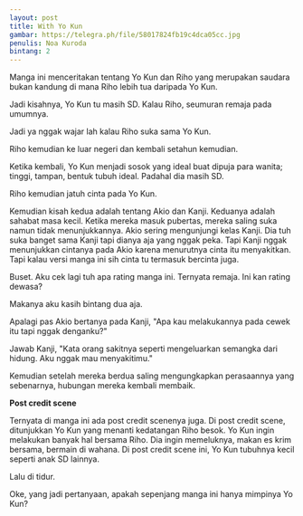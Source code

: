 ```yaml
---
layout: post
title: With Yo Kun
gambar: https://telegra.ph/file/58017824fb19c4dca05cc.jpg
penulis: Noa Kuroda
bintang: 2
---
```


Manga ini menceritakan tentang Yo Kun dan Riho yang merupakan saudara bukan kandung di mana Riho lebih tua daripada Yo Kun.

Jadi kisahnya, Yo Kun tu masih SD. Kalau Riho, seumuran remaja pada umumnya.

Jadi ya nggak wajar lah kalau Riho suka sama Yo Kun.

Riho kemudian ke luar negeri dan kembali setahun kemudian.

Ketika kembali, Yo Kun menjadi sosok yang ideal buat dipuja para wanita; tinggi, tampan, bentuk tubuh ideal. Padahal dia masih SD.

Riho kemudian jatuh cinta pada Yo Kun.

Kemudian kisah kedua adalah tentang Akio dan Kanji. Keduanya adalah sahabat masa kecil. Ketika mereka masuk pubertas, mereka saling suka namun tidak menunjukkannya. Akio sering mengunjungi kelas Kanji. Dia tuh suka banget sama Kanji tapi dianya aja yang nggak peka. Tapi Kanji nggak menunjukkan cintanya pada Akio karena menurutnya cinta itu menyakitkan. Tapi kalau versi manga ini sih cinta tu termasuk bercinta juga.

Buset. Aku cek lagi tuh apa rating manga ini. Ternyata remaja. Ini kan rating dewasa?

Makanya aku kasih bintang dua aja.

Apalagi pas Akio bertanya pada Kanji, "Apa kau melakukannya pada cewek itu tapi nggak denganku?"

Jawab Kanji, "Kata orang sakitnya seperti mengeluarkan semangka dari hidung. Aku nggak mau menyakitimu."

Kemudian setelah mereka berdua saling mengungkapkan perasaannya yang sebenarnya, hubungan mereka kembali membaik.

**Post credit scene**

Ternyata di manga ini ada post credit scenenya juga. Di post credit scene, ditunjukkan Yo Kun yang menanti kedatangan Riho besok. Yo Kun ingin melakukan banyak hal bersama Riho. Dia ingin memeluknya, makan es krim bersama, bermain di wahana. Di post credit scene ini, Yo Kun tubuhnya kecil seperti anak SD lainnya.

Lalu di tidur.

Oke, yang jadi pertanyaan, apakah sepenjang manga ini hanya mimpinya Yo Kun?